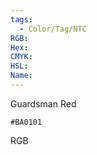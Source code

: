 ```yaml
---
tags:
  - Color/Tag/NTC
RGB:
Hex:
CMYK:
HSL:
Name:
---
```

Guardsman Red
```palette
#BA0101
```
RGB

